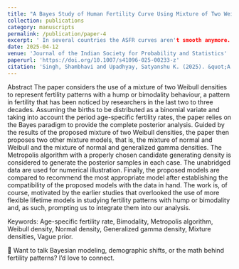```yaml
---
title: "A Bayes Study of Human Fertility Curve Using Mixture of Two Weibull Densities"
collection: publications
category: manuscripts
permalink: /publication/paper-4
excerpt: ' In several countries the ASFR curves aren't smooth anymore. Instead they have humps in the early ages of childbearing. These distortions are obviously a reflection of societal shifts like early age births for few and delayed motherhood for others at the same time.   With 3 competing models on the table — Weibull-Weibull, Weibull-Normal, and Generalized Gamma-Normal—the Bayesian toolkit comes to the rescue.   Conclusion -- The answer to distortions lies not in complexity, but in some clever combinations!!'
date: 2025-04-12
venue: 'Journal of the Indian Society for Probability and Statistics'
paperurl: 'https://doi.org/10.1007/s41096-025-00233-z'
citation: 'Singh, Shambhavi and Upadhyay, Satyanshu K. (2025). &quot;A Bayes Study of Human Fertility Curve Using Mixture of Two Weibull Densities.&quot; <i>Journal of the Indian Society for Probability and Statistics</i>. 437–461(26).'
---
```

Abstract
The paper considers the use of a mixture of two Weibull densities to represent fertility patterns with a hump or bimodality behaviour, a pattern in fertility that has been noticed by researchers in the last two to three decades. Assuming the births to be distributed as a binomial variate and taking into account the period age-specific fertility rates, the paper relies on the Bayes paradigm to provide the complete posterior analysis. Guided by the results of the proposed mixture of two Weibull densities, the paper then proposes two other mixture models, that is, the mixture of normal and Weibull and the mixture of normal and generalized gamma densities. The Metropolis algorithm with a properly chosen candidate generating density is considered to generate the posterior samples in each case. The unabridged data are used for numerical illustration. Finally, the proposed models are compared to recommend the most appropriate model after establishing the compatibility of the proposed models with the data in hand. The work is, of course, motivated by the earlier studies that overlooked the use of more flexible lifetime models in studying fertility patterns with hump or bimodality and, as such, prompting us to integrate them into our analysis.

Keywords: Age-specific fertility rate, Bimodality, Metropolis algorithm, Weibull density, Normal density, Generalized gamma density, Mixture densities, Vague prior.

🧠 Want to talk Bayesian modeling, demographic shifts, or the math behind fertility patterns? I’d love to connect.
